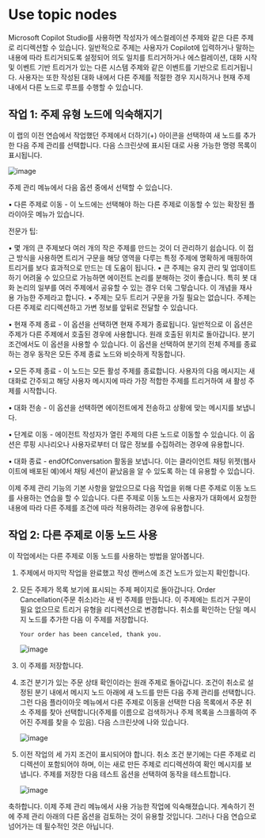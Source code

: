 # Use topic nodes


Microsoft Copilot Studio를 사용하면 작성자가 에스컬레이션 주제와 같은 다른 주제로 리디렉션할 수 있습니다. 일반적으로 주제는 사용자가 Copilot에 입력하거나 말하는 내용에 따라 트리거되도록 설정되어 의도 일치를 트리거하거나 에스컬레이션, 대화 시작 및 이벤트 기반 트리거가 있는 다른 시스템 주제와 같은 이벤트를 기반으로 트리거됩니다. 사용자는 또한 작성된 대화 내에서 다른 주제를 적절한 경우 지시하거나 현재 주제 내에서 다른 노드로 루프를 수행할 수 있습니다.

## 작업 1: 주제 유형 노드에 익숙해지기

이 랩의 이전 연습에서 작업했던 주제에서 더하기(+) 아이콘을 선택하여 새 노드를 추가한 다음 주제 관리를 선택합니다. 다음 스크린샷에 표시된 대로 사용 가능한 명령 목록이 표시됩니다.

![image](https://github.com/user-attachments/assets/e0fae9e7-cdab-481c-b5e3-f252744b5bc0)

주제 관리 메뉴에서 다음 옵션 중에서 선택할 수 있습니다.

• 다른 주제로 이동 - 이 노드에는 선택해야 하는 다른 주제로 이동할 수 있는 확장된 플라이아웃 메뉴가 있습니다.

전문가 팁:

• 몇 개의 큰 주제보다 여러 개의 작은 주제를 만드는 것이 더 관리하기 쉽습니다. 이 접근 방식을 사용하면 트리거 구문을 해당 영역을 다루는 특정 주제에 명확하게 매핑하여 트리거를 보다 효과적으로 만드는 데 도움이 됩니다.
• 큰 주제는 유지 관리 및 업데이트하기 어려울 수 있으므로 가능하면 에이전트 논리를 분해하는 것이 좋습니다. 특히 봇 대화 논리의 일부를 여러 주제에서 공유할 수 있는 경우 더욱 그렇습니다. 이 개념을 재사용 가능한 주제라고 합니다.
• 주제는 모두 트리거 구문을 가질 필요는 없습니다. 주제는 다른 주제로 리디렉션하고 가변 정보를 앞뒤로 전달할 수 있습니다.

• 현재 주제 종료 - 이 옵션을 선택하면 현재 주제가 종료됩니다. 일반적으로 이 옵션은 주제가 다른 주제에서 호출된 경우에 사용합니다. 원래 호출된 위치로 돌아갑니다. 분기 조건에서도 이 옵션을 사용할 수 있습니다. 이 옵션을 선택하여 분기의 전체 주제를 종료하는 경우 동작은 모든 주제 종료 노드와 비슷하게 작동합니다.

• 모든 주제 종료 - 이 노드는 모든 활성 주제를 종료합니다. 사용자의 다음 메시지는 새 대화로 간주되고 해당 사용자 메시지에 따라 가장 적합한 주제를 트리거하여 새 활성 주제를 시작합니다.

• 대화 전송 - 이 옵션을 선택하면 에이전트에게 전송하고 상황에 맞는 메시지를 보냅니다.

• 단계로 이동 - 에이전트 작성자가 열린 주제의 다른 노드로 이동할 수 있습니다. 이 옵션은 루핑 시나리오나 사용자로부터 더 많은 정보를 수집하려는 경우에 유용합니다.

• 대화 종료 - endOfConversation 활동을 보냅니다. 이는 클라이언트 채팅 위젯(웹사이트에 배포된 예)에서 채팅 세션이 끝났음을 알 수 있도록 하는 데 유용할 수 있습니다.

이제 주제 관리 기능의 기본 사항을 알았으므로 다음 작업을 위해 다른 주제로 이동 노드를 사용하는 연습을 할 수 있습니다. 다른 주제로 이동 노드는 사용자가 대화에서 요청한 내용에 따라 다른 주제를 조건에 따라 적용하려는 경우에 유용합니다.

## 작업 2: 다른 주제로 이동 노드 사용

이 작업에서는 다른 주제로 이동 노드를 사용하는 방법을 알아봅니다.

1. 주제에서 마지막 작업을 완료했고 작성 캔버스에 조건 노드가 있는지 확인합니다.

2. 모든 주제가 목록 보기에 표시되는 주제 페이지로 돌아갑니다. Order Cancellation(주문 취소)라는 새 빈 주제를 만듭니다. 이 주제에는 트리거 구문이 필요 없으므로 트리거 유형을 리디렉션으로 변경합니다. 취소를 확인하는 단일 메시지 노드를 추가한 다음 이 주제를 저장합니다.

   ```
   Your order has been canceled, thank you.
   ```
   ![image](https://github.com/user-attachments/assets/b747b82c-a0d4-4530-8373-974ce174b5c3)

3. 이 주제를 저장합니다.

4. 조건 분기가 있는 주문 상태 확인이라는 원래 주제로 돌아갑니다. 조건이 취소로 설정된 분기 내에서 메시지 노드 아래에 새 노드를 만든 다음 주제 관리를 선택합니다. 그런 다음 플라이아웃 메뉴에서 다른 주제로 이동을 선택한 다음 목록에서 주문 취소 주제를 찾아 선택합니다(주제를 이름으로 검색하거나 주제 목록을 스크롤하여 주어진 주제를 찾을 수 있음). 다음 스크린샷에 나와 있습니다.

   ![image](https://github.com/user-attachments/assets/95f6c0e8-5faf-48ed-aaff-d9bd55a0620d)

6. 이전 작업의 세 가지 조건이 표시되어야 합니다. 취소 조건 분기에는 다른 주제로 리디렉션이 포함되어야 하며, 이는 새로 만든 주제로 리디렉션하여 확인 메시지를 보냅니다. 주제를 저장한 다음 테스트 옵션을 선택하여 동작을 테스트합니다.

   ![image](https://github.com/user-attachments/assets/e4009d7e-cc11-48d9-9cc4-390893ccbe66)

축하합니다. 이제 주제 관리 메뉴에서 사용 가능한 작업에 익숙해졌습니다. 계속하기 전에 주제 관리 아래의 다른 옵션을 검토하는 것이 유용할 것입니다. 그러나 다음 연습으로 넘어가는 데 필수적인 것은 아닙니다.

















